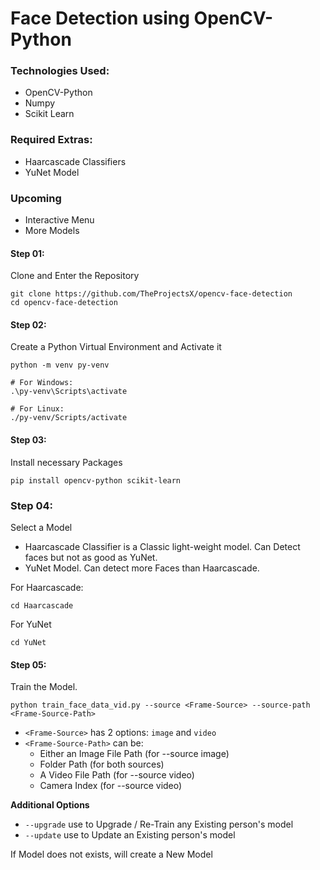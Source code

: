 # Face Detection using OpenCV-Python

### Technologies Used:

- OpenCV-Python
- Numpy
- Scikit Learn

### Required Extras:

- Haarcascade Classifiers
- YuNet Model

### Upcoming

- Interactive Menu
- More Models

#### Step 01:

Clone and Enter the Repository

```shell script
git clone https://github.com/TheProjectsX/opencv-face-detection
cd opencv-face-detection
```

#### Step 02:

Create a Python Virtual Environment and Activate it

```shell script
python -m venv py-venv

# For Windows:
.\py-venv\Scripts\activate

# For Linux:
./py-venv/Scripts/activate
```

#### Step 03:

Install necessary Packages

```shell script
pip install opencv-python scikit-learn
```

### Step 04:

Select a Model

- Haarcascade Classifier is a Classic light-weight model. Can Detect faces but not as good as YuNet.
- YuNet Model. Can detect more Faces than Haarcascade.

For Haarcascade:

```shell script
cd Haarcascade
```

For YuNet

```shell script
cd YuNet
```

#### Step 05:

Train the Model.

```shell script
python train_face_data_vid.py --source <Frame-Source> --source-path <Frame-Source-Path>
```

- `<Frame-Source>` has 2 options: `image` and `video`
- `<Frame-Source-Path>` can be:
  - Either an Image File Path (for --source image)
  - Folder Path (for both sources)
  - A Video File Path (for --source video)
  - Camera Index (for --source video)

**Additional Options**

- `--upgrade` use to Upgrade / Re-Train any Existing person's model
- `--update` use to Update an Existing person's model

If Model does not exists, will create a New Model

